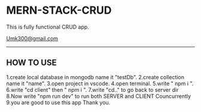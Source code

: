 # MERN-STACK-CRUD
This is fully functional CRUD app.

Umk300@gmail.com

-----------
HOW TO USE
-----------
1.create local database in mongodb name it "testDb".
2.create collection name it "name".
3.open project in vscode.
4.open terminal.
5.write " npm i ".
6.write "cd client" then " npm i ".
7.write "cd.." to go back to server dir 
8.Now write "npm run dev" to run both SERVER and CLIENT Councurrently
9.you are good to use this app
Thank you.

